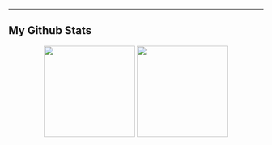 
<p align='center'>

</p>
<p align='center'> 
  
</p>

---

## My Github Stats

<p align="center">
    <img src="https://github-readme-stats.vercel.app/api?username=Iucism&theme=nord&hide_border=true&count_private=true&show_icons=true&bg_color=22272e" height="180">
    <img src="https://github-readme-stats.vercel.app/api/top-langs/?username=Iucism&theme=nord&hide_border=true&bg_color=22272e" height="180">
</p>
